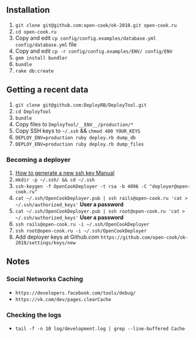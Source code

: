 ## Installation

1. `git clone git@github.com:open-cook/ok-2018.git open-cook.ru`
2. `cd open-cook.ru`
3. Copy and edit `cp config/config.examples/database.yml config/database.yml` file
4. Copy and edit `cp -r config/config.examples/ENV/ config/ENV`
5. `gem install bundler`
6. `bundle`
7. `rake db:create`

## Getting a recent data

1. `git clone git@github.com:DeployRB/DeployTool.git`
2. `cd DeployTool`
3. `bundle`
4. Copy files to `DeployTool/__ENV__/production/*`
5. Copy SSH keys to `~/.ssh` && `chmod 400 YOUR_KEYS`
6. `DEPLOY_ENV=production ruby deploy.rb dump_db`
7. `DEPLOY_ENV=production ruby deploy.rb dump_files`

### Becoming a deployer

1. [How to generate a new ssh key Manual](https://help.github.com/articles/generating-a-new-ssh-key-and-adding-it-to-the-ssh-agent/#generating-a-new-ssh-key)
2. `mkdir -p ~/.ssh/ && cd ~/.ssh`
3. `ssh-keygen -f OpenCookDeployer -t rsa -b 4096 -C "deployer@open-cook.ru"`
4. `cat ~/.ssh/OpenCookDeployer.pub | ssh rails@open-cook.ru 'cat > ~/.ssh/authorized_keys'` **User a password**
5. `cat ~/.ssh/OpenCookDeployer.pub | ssh root@open-cook.ru 'cat > ~/.ssh/authorized_keys'` **User a password**
6. `ssh rails@open-cook.ru -i ~/.ssh/OpenCookDeployer`
7. `ssh root@open-cook.ru -i ~/.ssh/OpenCookDeployer`
8. Add deployer keys at Github.com `https://github.com/open-cook/ok-2018/settings/keys/new`

## Notes

### Social Networks Caching

* `https://developers.facebook.com/tools/debug/`
* `https://vk.com/dev/pages.clearCache`

### Checking the logs

* `tail -f -n 10 log/development.log | grep --line-buffered Cache`
